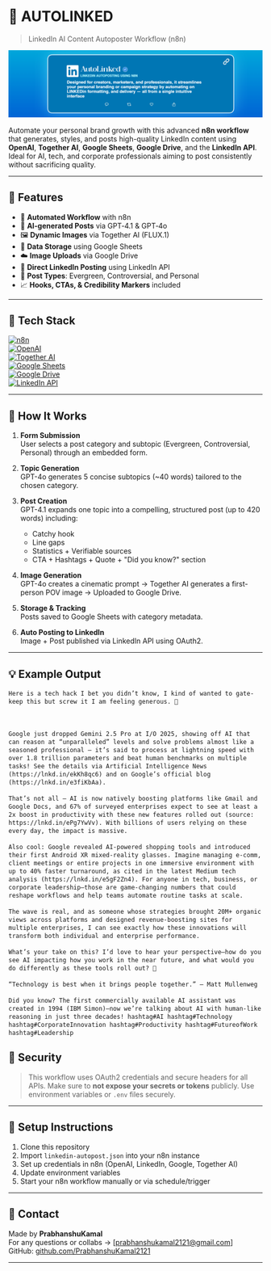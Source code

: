 # 🚀 AUTOLINKED
>LinkedIn AI Content Autoposter Workflow (n8n)

![image alt](https://github.com/PrabhanshuKamal2121/AutoLinked/blob/ed08705bbfc001e41ab058954e84a641badc2db1/LinkedIn%20Autopost.png)

Automate your personal brand growth with this advanced **n8n workflow** that generates, styles, and posts high-quality LinkedIn content using **OpenAI**, **Together AI**, **Google Sheets**, **Google Drive**, and the **LinkedIn API**. Ideal for AI, tech, and corporate professionals aiming to post consistently without sacrificing quality.

---

## 📌 Features

- 🔁 **Automated Workflow** with n8n
- 🧠 **AI-generated Posts** via GPT‑4.1 & GPT‑4o
- 🖼️ **Dynamic Images** via Together AI (FLUX.1)
- 🧾 **Data Storage** using Google Sheets
- ☁️ **Image Uploads** via Google Drive
- 🔗 **Direct LinkedIn Posting** using LinkedIn API
- 🧩 **Post Types**: Evergreen, Controversial, and Personal
- 📈 **Hooks, CTAs, & Credibility Markers** included

---

## 🧰 Tech Stack

[![n8n](https://img.shields.io/badge/n8n-AE4EFF?style=for-the-badge&logo=n8n&logoColor=white)](https://n8n.io)  
[![OpenAI](https://img.shields.io/badge/OpenAI-412991?style=for-the-badge&logo=openai&logoColor=white)](https://openai.com)  
[![Together AI](https://img.shields.io/badge/Together--AI-000000?style=for-the-badge)](https://together.ai)  
[![Google Sheets](https://img.shields.io/badge/Google%20Sheets-34A853?style=for-the-badge&logo=google-sheets&logoColor=white)](https://www.google.com/sheets/about/)  
[![Google Drive](https://img.shields.io/badge/Google%20Drive-4285F4?style=for-the-badge&logo=google-drive&logoColor=white)](https://drive.google.com)  
[![LinkedIn API](https://img.shields.io/badge/LinkedIn-0A66C2?style=for-the-badge&logo=linkedin&logoColor=white)](https://docs.microsoft.com/en-us/linkedin/)

---

## 🎯 How It Works

1. **Form Submission**  
   User selects a post category and subtopic (Evergreen, Controversial, Personal) through an embedded form.

2. **Topic Generation**  
   GPT-4o generates 5 concise subtopics (~40 words) tailored to the chosen category.

3. **Post Creation**  
   GPT-4.1 expands one topic into a compelling, structured post (up to 420 words) including:
   - Catchy hook
   - Line gaps
   - Statistics + Verifiable sources
   - CTA + Hashtags + Quote + "Did you know?" section

4. **Image Generation**  
   GPT-4o creates a cinematic prompt → Together AI generates a first-person POV image → Uploaded to Google Drive.

5. **Storage & Tracking**  
   Posts saved to Google Sheets with category metadata.

6. **Auto Posting to LinkedIn**  
   Image + Post published via LinkedIn API using OAuth2.

---

## 💡 Example Output

```
Here is a tech hack I bet you didn’t know, I kind of wanted to gate-keep this but screw it I am feeling generous. 👀



Google just dropped Gemini 2.5 Pro at I/O 2025, showing off AI that can reason at “unparalleled” levels and solve problems almost like a seasoned professional — it’s said to process at lightning speed with over 1.8 trillion parameters and beat human benchmarks on multiple tasks! See the details via Artificial Intelligence News (https://lnkd.in/ekKh8qc6) and on Google’s official blog (https://lnkd.in/e3fiKbAa).

That’s not all — AI is now natively boosting platforms like Gmail and Google Docs, and 67% of surveyed enterprises expect to see at least a 2x boost in productivity with these new features rolled out (source: https://lnkd.in/ePg7YwVv). With billions of users relying on these every day, the impact is massive.

Also cool: Google revealed AI-powered shopping tools and introduced their first Android XR mixed-reality glasses. Imagine managing e-comm, client meetings or entire projects in one immersive environment with up to 40% faster turnaround, as cited in the latest Medium tech analysis (https://lnkd.in/e5gF2Zn4). For anyone in tech, business, or corporate leadership—those are game-changing numbers that could reshape workflows and help teams automate routine tasks at scale.

The wave is real, and as someone whose strategies brought 20M+ organic views across platforms and designed revenue-boosting sites for multiple enterprises, I can see exactly how these innovations will transform both individual and enterprise performance.

What’s your take on this? I’d love to hear your perspective—how do you see AI impacting how you work in the near future, and what would you do differently as these tools roll out? 🚀

“Technology is best when it brings people together.” — Matt Mullenweg

Did you know? The first commercially available AI assistant was created in 1994 (IBM Simon)—now we’re talking about AI with human-like reasoning in just three decades! hashtag#AI hashtag#Technology hashtag#CorporateInnovation hashtag#Productivity hashtag#FutureofWork hashtag#Leadership
```
## 🔐 Security

> This workflow uses OAuth2 credentials and secure headers for all APIs. Make sure to **not expose your secrets or tokens** publicly. Use environment variables or `.env` files securely.

---

## 🏁 Setup Instructions

1. Clone this repository  
2. Import `linkedin-autopost.json` into your n8n instance  
3. Set up credentials in n8n (OpenAI, LinkedIn, Google, Together AI)  
4. Update environment variables  
5. Start your n8n workflow manually or via schedule/trigger

---

## 📧 Contact

Made by **PrabhanshuKamal**  
For any questions or collabs → [prabhanshukamal2121@gmail.com]  
GitHub: [github.com/PrabhanshuKamal2121](https://github.com/PrabhanshuKamal2121)

---
